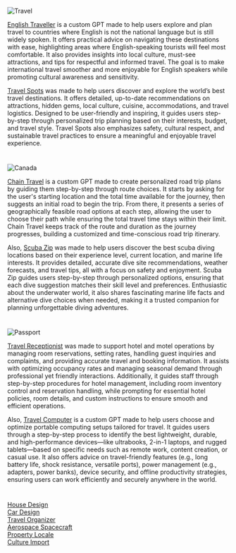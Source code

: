 ![Travel](https://github.com/user-attachments/assets/ae6b8d0d-aa1e-45c3-bacd-c2c32ceca2fa)

[English Traveller](https://chat.openai.com/g/g-Zpi4RMfze-english-travelle) is a custom GPT made to help users explore and plan travel to countries where English is not the national language but is still widely spoken. It offers practical advice on navigating these destinations with ease, highlighting areas where English-speaking tourists will feel most comfortable. It also provides insights into local culture, must-see attractions, and tips for respectful and informed travel. The goal is to make international travel smoother and more enjoyable for English speakers while promoting cultural awareness and sensitivity.

[Travel Spots](https://chatgpt.com/g/g-4p0flZFw6-travel-spots) was made to help users discover and explore the world’s best travel destinations. It offers detailed, up-to-date recommendations on attractions, hidden gems, local culture, cuisine, accommodations, and travel logistics. Designed to be user-friendly and inspiring, it guides users step-by-step through personalized trip planning based on their interests, budget, and travel style. Travel Spots also emphasizes safety, cultural respect, and sustainable travel practices to ensure a meaningful and enjoyable travel experience.

#

![Canada](https://github.com/user-attachments/assets/4c2e9b44-59f0-4445-9ba1-ba35ab8a78e1)

[Chain Travel](https://chatgpt.com/g/g-WYpJgy5kp-chain-travel) is a custom GPT made to create personalized road trip plans by guiding them step-by-step through route choices. It starts by asking for the user's starting location and the total time available for the journey, then suggests an initial road to begin the trip. From there, it presents a series of geographically feasible road options at each step, allowing the user to choose their path while ensuring the total travel time stays within their limit. Chain Travel keeps track of the route and duration as the journey progresses, building a customized and time-conscious road trip itinerary.

Also, [Scuba Zip](https://chatgpt.com/g/g-q9R8QdxTV-scuba-zip) was made to help users discover the best scuba diving locations based on their experience level, current location, and marine life interests. It provides detailed, accurate dive site recommendations, weather forecasts, and travel tips, all with a focus on safety and enjoyment. Scuba Zip guides users step-by-step through personalized options, ensuring that each dive suggestion matches their skill level and preferences. Enthusiastic about the underwater world, it also shares fascinating marine life facts and alternative dive choices when needed, making it a trusted companion for planning unforgettable diving adventures.

#

![Passport](https://github.com/user-attachments/assets/98fc5fa8-3406-4fb0-a9ee-35dc32c02efa)

[Travel Receptionist](https://chat.openai.com/g/g-gAoU9RsLx-travel-receptionist) was made to support hotel and motel operations by managing room reservations, setting rates, handling guest inquiries and complaints, and providing accurate travel and booking information. It assists with optimizing occupancy rates and managing seasonal demand through professional yet friendly interactions. Additionally, it guides staff through step-by-step procedures for hotel management, including room inventory control and reservation handling, while prompting for essential hotel policies, room details, and custom instructions to ensure smooth and efficient operations.

Also, [Travel Computer](https://chatgpt.com/g/g-67929af5a8f0819191052468cc4bc3df-travel-computer) is a custom GPT made to help users choose and optimize portable computing setups tailored for travel. It guides users through a step-by-step process to identify the best lightweight, durable, and high-performance devices—like ultrabooks, 2-in-1 laptops, and rugged tablets—based on specific needs such as remote work, content creation, or casual use. It also offers advice on travel-friendly features (e.g., long battery life, shock resistance, versatile ports), power management (e.g., adapters, power banks), device security, and offline productivity strategies, ensuring users can work efficiently and securely anywhere in the world. 

#

[House Design](https://github.com/sourceduty/House_Design)
<br>
[Car Design](https://github.com/sourceduty/Car_Design)
<br>
[Travel Organizer](https://chat.openai.com/g/g-NEe3uxaT2-travel-organizer)
<br>
[Aerospace Spacecraft](https://github.com/sourceduty/Aerospace_Spacecraft)
<br>
[Property Locale](https://chatgpt.com/g/g-Vag7qPkFg-property-locale)
<br>
[Culture Import](https://chatgpt.com/g/g-67d9e15f4d548191881d8b4b8d4dcbfb-culture-import)
